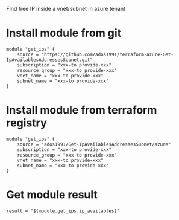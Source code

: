 Find free IP inside a vnet/subnet in azure tenant


# Install module from git

```
module "get_ips" {
    source = "https://github.com/ados1991/terraform-azure-Get-IpAvailablesAddressesSubnet.git"
    subscription = "xxx-to provide-xxx"
    resource_group = "xxx-to provide-xxx"
    vnet_name = "xxx-to provide-xxx"
    subnet_name = "xxx-to provide-xxx"
}
```

# Install module from terraform registry

```
module "get_ips" {
    source = "ados1991/Get-IpAvailablesAddressesSubnet/azure"
    subscription = "xxx-to provide-xxx"
    resource_group = "xxx-to provide-xxx"
    vnet_name = "xxx-to provide-xxx"
    subnet_name = "xxx-to provide-xxx"
}
```

# Get module result

```
result = "${module.get_ips.ip_availables}"
```
